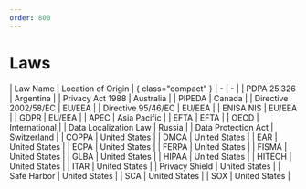 ```yaml
---
order: 800
---
```


# Laws

| Law Name | Location of Origin | { class="compact" }
| - | - |
| PDPA 25.326 | Argentina |
| Privacy Act 1988 | Australia |
| PIPEDA | Canada |
| Directive 2002/58/EC | EU/EEA |
| Directive 95/46/EC | EU/EEA |
| ENISA NIS | EU/EEA |
| GDPR | EU/EEA |
| APEC | Asia Pacific |
| EFTA | EFTA |
| OECD | International |
| Data Localization Law | Russia |
| Data Protection Act | Switzerland |
| COPPA | United States |
| DMCA | United States |
| EAR | United States |
| ECPA | United States |
| FERPA | United States |
| FISMA | United States |
| GLBA | United States |
| HIPAA | United States |
| HITECH | United States |
| ITAR | United States |
| Privacy Shield | United States |
| Safe Harbor | United States |
| SCA | United States |
| SOX | United States |
